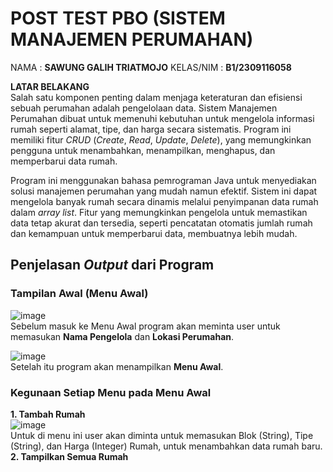 # POST TEST PBO (SISTEM MANAJEMEN PERUMAHAN)
NAMA : **SAWUNG GALIH TRIATMOJO**
KELAS/NIM : **B1/2309116058**    

**LATAR BELAKANG**  
Salah satu komponen penting dalam menjaga keteraturan dan efisiensi sebuah perumahan adalah pengelolaan data. Sistem Manajemen Perumahan dibuat untuk memenuhi kebutuhan untuk mengelola informasi rumah seperti alamat, tipe, dan harga secara sistematis. Program ini memiliki fitur *CRUD* (*Create*, *Read*, *Update*, *Delete*), yang memungkinkan pengguna untuk menambahkan, menampilkan, menghapus, dan memperbarui data rumah.

Program ini menggunakan bahasa pemrograman Java untuk menyediakan solusi manajemen perumahan yang mudah namun efektif. Sistem ini dapat mengelola banyak rumah secara dinamis melalui penyimpanan data rumah dalam *array list*. Fitur yang memungkinkan pengelola untuk memastikan data tetap akurat dan tersedia, seperti pencatatan otomatis jumlah rumah dan kemampuan untuk memperbarui data, membuatnya lebih mudah.

## Penjelasan *Output* dari Program
### Tampilan Awal (Menu Awal)
![image](https://github.com/user-attachments/assets/f40c3700-a5b0-4ca6-9a04-44bc69749365)  
Sebelum masuk ke Menu Awal program akan meminta user untuk memasukan **Nama Pengelola** dan **Lokasi Perumahan**.

![image](https://github.com/user-attachments/assets/9dea260d-845e-4bd9-896d-489606af7a05)  
Setelah itu program akan menampilkan **Menu Awal**.

### Kegunaan Setiap Menu pada Menu Awal
**1. Tambah Rumah**  
![image](https://github.com/user-attachments/assets/cbcb0a1f-84c3-4fe8-9f34-2b885a634199)  
Untuk di menu ini user akan diminta untuk memasukan Blok (String), Tipe (String), dan Harga (Integer) Rumah, untuk menambahkan data rumah baru.  
**2. Tampilkan Semua Rumah**

